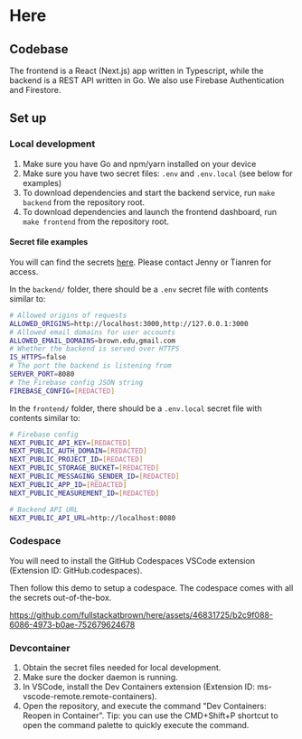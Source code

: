 # Here

## Codebase

The frontend is a React (Next.js) app written in Typescript, while the backend is a REST API written in Go. We also use Firebase Authentication and Firestore.

## Set up

### Local development

1. Make sure you have Go and npm/yarn installed on your device
2. Make sure you have two secret files: `.env` and `.env.local` (see below for examples)
3. To download dependencies and start the backend service, run `make backend` from the repository root.
4. To download dependencies and launch the frontend dashboard, run `make frontend` from the repository root.

#### Secret file examples

You will can find the secrets [here](https://drive.google.com/drive/folders/1tOnm-TKXMWO8eJRhpFyfpbDcGy1ZM5r3?usp=share_link). Please contact Jenny or Tianren for access.

In the `backend/` folder, there should be a `.env` secret file with contents similar to:

```bash
# Allowed origins of requests
ALLOWED_ORIGINS=http://localhost:3000,http://127.0.0.1:3000
# Allowed email domains for user accounts
ALLOWED_EMAIL_DOMAINS=brown.edu,gmail.com
# Whether the backend is served over HTTPS
IS_HTTPS=false
# The port the backend is listening from
SERVER_PORT=8080
# The Firebase config JSON string
FIREBASE_CONFIG=[REDACTED]
```

In the `frontend/` folder, there should be a `.env.local` secret file with contents similar to:

```bash
# Firebase config
NEXT_PUBLIC_API_KEY=[REDACTED]
NEXT_PUBLIC_AUTH_DOMAIN=[REDACTED]
NEXT_PUBLIC_PROJECT_ID=[REDACTED]
NEXT_PUBLIC_STORAGE_BUCKET=[REDACTED]
NEXT_PUBLIC_MESSAGING_SENDER_ID=[REDACTED]
NEXT_PUBLIC_APP_ID=[REDACTED]
NEXT_PUBLIC_MEASUREMENT_ID=[REDACTED]

# Backend API URL
NEXT_PUBLIC_API_URL=http://localhost:8080
```

### Codespace

You will need to install the GitHub Codespaces VSCode extension (Extension ID: GitHub.codespaces).

Then follow this demo to setup a codespace. The codespace comes with all the secrets out-of-the-box.

https://github.com/fullstackatbrown/here/assets/46831725/b2c9f088-6086-4973-b0ae-752679624678

### Devcontainer

1. Obtain the secret files needed for local development.
2. Make sure the docker daemon is running.
3. In VSCode, install the Dev Containers extension (Extension ID: ms-vscode-remote.remote-containers).
4. Open the repository, and execute the command "Dev Containers: Reopen in Container". Tip: you can use the CMD+Shift+P shortcut to open the command palette to quickly execute the command.
